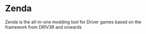 # Zenda
Zenda is the all-in-one modding tool for Driver games based on the framework from DRIV3R and onwards
